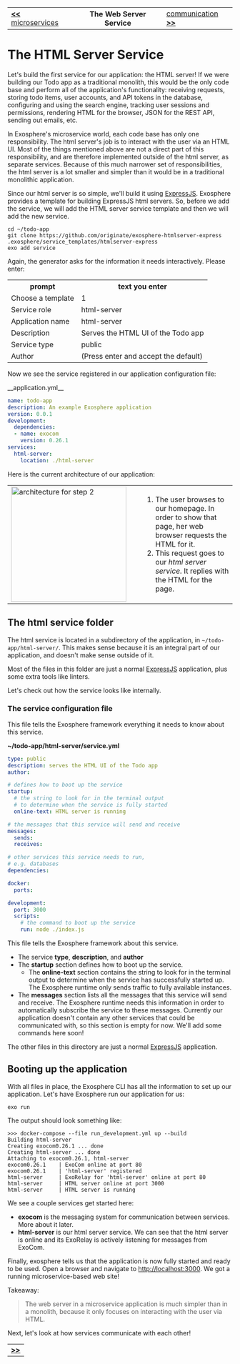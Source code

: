 <table>
  <tr>
    <td><a href="03_microservices.md"><b>&lt;&lt;</b> microservices</a></td>
    <th>The Web Server Service</th>
    <td><a href="05_communication.md">communication <b>&gt;&gt;</b></a></td>
  </tr>
</table>


# The HTML Server Service

Let's build the first service for our application:
the HTML server!
If we were building our Todo app as a traditional monolith,
this would be the only code base
and perform all of the application's functionality:
receiving requests,
storing todo items, user accounts, and API tokens in the database,
configuring and using the search engine,
tracking user sessions and permissions,
rendering HTML for the browser, JSON for the REST API,
sending out emails,
etc.

In Exosphere's microservice world,
each code base has only one responsibility.
The html server's job is to interact with the user via an HTML UI.
Most of the things mentioned above are not a direct part of this responsibility,
and are therefore implemented outside of the html server,
as separate services.
Because of this much narrower set of responsibilities,
the html server is a lot smaller and simpler
than it would be in a traditional monolithic application.

Since our html server is so simple,
we'll build it using [ExpressJS](http://expressjs.com).
Exosphere provides a template for building ExpressJS html servers.
So, before we add the service,
we will add the HTML server service template and then we will add the new service.

<a class="runMarkdown_consoleWithInputFromTable">

```
cd ~/todo-app
git clone https://github.com/originate/exosphere-htmlserver-express .exosphere/service_templates/htmlserver-express
exo add service
```

Again, the generator asks for the information it needs interactively.
Please enter:

<table>
  <tr>
    <th>prompt</th>
    <th>text you enter</th>
  </tr>
  <tr>
    <td>Choose a template</td>
    <td>1</td>
  </tr>
  <tr>
    <td>Service role</td>
    <td>html-server</td>
  </tr>
  <tr>
    <td>Application name</td>
    <td>html-server</td>
  </tr>
  <tr>
    <td>Description</td>
    <td>Serves the HTML UI of the Todo app</td>
  </tr>
  <tr>
    <td>Service type</td>
    <td>public</td>
  </tr>
  <tr>
    <td>Author</td>
    <td>(Press enter and accept the default)</td>
  </tr>
</table>

</a>

Now we see the service registered in our application configuration file:

<a class="runMarkdown_verifyFileContent">
__application.yml__

```yml
name: todo-app
description: An example Exosphere application
version: 0.0.1
development:
  dependencies:
  - name: exocom
    version: 0.26.1
services:
  html-server:
    location: ./html-server
```

</a>

Here is the current architecture of our application:

<table>
  <tr>
    <td width="280">
      <img alt="architecture for step 2" src="04_architecture.png" width="258">
    </td>
    <td>
      <ol>
        <li>
          The user browses to our homepage.
          In order to show that page, her web browser requests the HTML for it.
        </li>
        <li>
          This request goes to our <i>html server service</i>.
          It replies with the HTML for the page.
        </li>
      </ol>
    </td>
  </tr>
</table>


## The html service folder

The html service is located in a subdirectory of the application,
in `~/todo-app/html-server/`.
This makes sense because it is an integral part of our application,
and doesn't make sense outside of it.

Most of the files in this folder
are just a normal [ExpressJS](http://expressjs.com) application,
plus some extra tools like linters.

Let's check out how the service looks like internally.


### The service configuration file

This file tells the Exosphere framework everything it needs to know about this service.

__~/todo-app/html-server/service.yml__

```yml
type: public
description: serves the HTML UI of the Todo app
author:

# defines how to boot up the service
startup:
  # the string to look for in the terminal output
  # to determine when the service is fully started
  online-text: HTML server is running

# the messages that this service will send and receive
messages:
  sends:
  receives:

# other services this service needs to run,
# e.g. databases
dependencies:

docker:
  ports:

development:
  port: 3000
  scripts:
    # the command to boot up the service
    run: node ./index.js
```

This file tells the Exosphere framework about this service.

* The service **type**, **description**, and **author**
* The **startup** section defines how to boot up the service.
  * The **online-text** section contains the string to look for in the terminal output
    to determine when the service has successfully started up.
    The Exosphere runtime only sends traffic to fully available instances.
* The **messages** section lists all the messages that this service will send and receive.
  The Exosphere runtime needs this information
  in order to automatically subscribe the service to these messages.
  Currently our application doesn't contain any other services
  that could be communicated with,
  so this section is empty for now.
  We'll add some commands here soon!

The other files in this directory are just a normal
[ExpressJS](http://expressjs.com) application.


## Booting up the application

With all files in place,
the Exosphere CLI has all the information to set up our application.
Let's have Exosphere run our application for us:

```
exo run
```

The output should look something like:

```
>>> docker-compose --file run_development.yml up --build
Building html-server
Creating exocom0.26.1 ... done
Creating html-server ... done
Attaching to exocom0.26.1, html-server
exocom0.26.1    | ExoCom online at port 80
exocom0.26.1    | 'html-server' registered
html-server     | ExoRelay for 'html-server' online at port 80
html-server     | HTML server online at port 3000
html-server     | HTML server is running
```

We see a couple services get started here:

* **exocom** is the messaging system for communication between services.
  More about it later.
* **html-server** is our html server service.
  We can see that the html server is online
  and its ExoRelay is actively listening for messages from ExoCom.

Finally, exosphere tells us that the application is now fully started and ready
to be used. Open a browser and navigate to
[http://localhost:3000](http://localhost:3000). We got a running
microservice-based web site!

Takeaway:
> The web server in a microservice application is much simpler than in a
> monolith, because it only focuses on interacting with the user via HTML.

Next, let's look at how services communicate with each other!

<table>
  <tr>
    <td><a href="05_communication.md"><b>&gt;&gt;</b></a></td>
  </tr>
</table>
